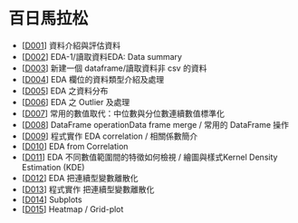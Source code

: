 # 百日馬拉松
+   [<a href="https://github.com/kristenchan/2nd-ML100Days/blob/master/homework/Day_001_HW.ipynb">D001</a>] 資料介紹與評估資料
+   [<a href="https://github.com/kristenchan/2nd-ML100Days/blob/master/homework/Day_002_HW.ipynb">D002</a>] EDA-1/讀取資料EDA: Data summary
+   [<a href="https://github.com/kristenchan/2nd-ML100Days/blob/master/homework/Day_003_HW.ipynb">D003</a>] 新建一個 dataframe/讀取資料非 csv 的資料
+   [<a href="https://github.com/kristenchan/2nd-ML100Days/blob/master/homework/Day_004_HW.ipynb">D004</a>] EDA 欄位的資料類型介紹及處理
+   [<a href="https://github.com/kristenchan/2nd-ML100Days/blob/master/homework/Day_005_HW.ipynb">D005</a>] EDA 之資料分布
+   [<a href="https://github.com/kristenchan/2nd-ML100Days/blob/master/homework/Day_006_HW.ipynb">D006</a>] EDA 之 Outlier 及處理
+   [<a href="https://github.com/kristenchan/2nd-ML100Days/blob/master/homework/Day_007_HW.ipynb">D007</a>] 常用的數值取代：中位數與分位數連續數值標準化
+   [<a href="https://github.com/kristenchan/2nd-ML100Days/blob/master/homework/Day_008_HW.ipynb">D008</a>] DataFrame operationData frame merge / 常用的 DataFrame 操作
+   [<a href="https://github.com/kristenchan/2nd-ML100Days/blob/master/homework/Day_009_HW.ipynb">D009</a>] 程式實作 EDA correlation / 相關係數簡介
+   [<a href="https://github.com/kristenchan/2nd-ML100Days/blob/master/homework/Day_010_HW.ipynb">D010</a>] EDA from Correlation
+   [<a href="https://github.com/kristenchan/2nd-ML100Days/blob/master/homework/Day_011_HW.ipynb">D011</a>] EDA 不同數值範圍間的特徵如何檢視 / 繪圖與樣式Kernel Density Estimation (KDE)
+   [<a href="https://github.com/kristenchan/2nd-ML100Days/blob/master/homework/Day_012_HW.ipynb">D012</a>] EDA 把連續型變數離散化
+   [<a href="https://github.com/kristenchan/2nd-ML100Days/blob/master/homework/Day_013_HW.ipynb">D013</a>] 程式實作 把連續型變數離散化
+   [<a href="https://github.com/kristenchan/2nd-ML100Days/blob/master/homework/Day_014_HW.ipynb">D014</a>] Subplots
+   [<a href="https://github.com/kristenchan/2nd-ML100Days/blob/master/homework/Day_015_HW.ipynb">D015</a>] Heatmap / Grid-plot